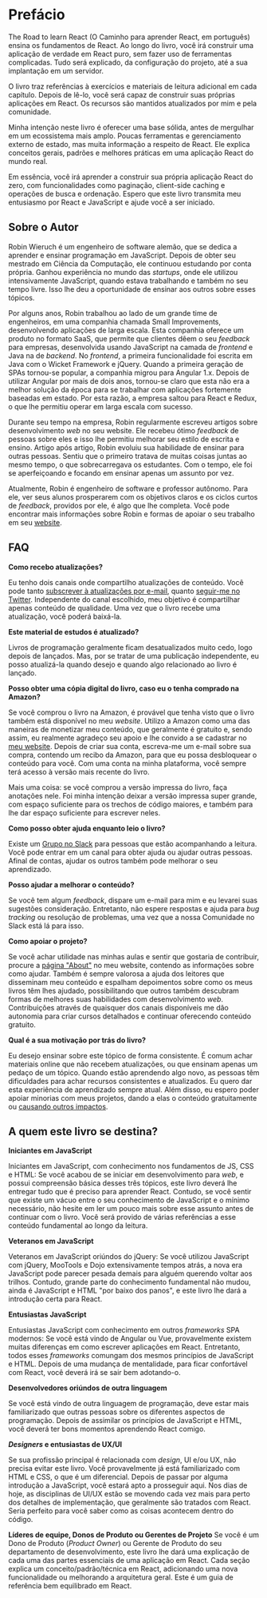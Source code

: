 # Prefácio

The Road to learn React (O Caminho para aprender React, em português) ensina os fundamentos de React. Ao longo do livro, você irá construir uma aplicação de verdade em React puro, sem fazer uso de ferramentas complicadas. Tudo será explicado, da configuração do projeto, até a sua implantação em um servidor.

O livro traz referências à exercícios e materiais de leitura adicional em cada capítulo. Depois de lê-lo, você será capaz de construir suas próprias aplicações em React. Os recursos são mantidos atualizados por mim e pela comunidade.

Minha intenção neste livro é oferecer uma base sólida, antes de mergulhar em um ecossistema mais amplo. Poucas ferramentas e gerenciamento externo de estado, mas muita informação a respeito de React. Ele explica conceitos gerais, padrões e melhores práticas em uma aplicação React do mundo real.

Em essência, você irá aprender a construir sua própria aplicação React do zero, com funcionalidades como paginação, client-side caching e operações de busca e ordenação. Espero que este livro transmita meu entusiasmo por React e JavaScript e ajude você a ser iniciado.

## Sobre o Autor

Robin Wieruch é um engenheiro de software alemão, que se dedica a aprender e ensinar programação em JavaScript. Depois de obter seu mestrado em Ciência da Computação, ele continuou estudando por conta própria. Ganhou experiência no mundo das *startups*, onde ele utilizou intensivamente JavaScript, quando estava trabalhando e também no seu tempo livre. Isso lhe deu a oportunidade de ensinar aos outros sobre esses tópicos.

Por alguns anos, Robin trabalhou ao lado de um grande time de engenheiros, em uma companhia chamada Small Improvements, desenvolvendo aplicações de larga escala. Esta companhia oferece um produto no formato SaaS, que permite que clientes dêem o seu *feedback* para empresas, desenvolvida usando JavaScript na camada de *frontend* e Java na de *backend*. No *frontend*, a primeira funcionalidade foi escrita em Java com o Wicket Framework e jQuery. Quando a primeira geração de SPAs tornou-se popular, a companhia migrou para Angular 1.x. Depois de utilizar Angular por mais de dois anos, tornou-se claro que esta não era a melhor solução da época para se trabalhar com aplicações fortemente baseadas em estado. Por esta razão, a empresa saltou para React e Redux, o que lhe permitiu operar em larga escala com sucesso.

Durante seu tempo na empresa, Robin regularmente escreveu artigos sobre desenvolvimento *web* no seu website. Ele recebeu ótimo *feedback* de pessoas sobre eles e isso lhe permitiu melhorar seu estilo de escrita e ensino. Artigo após artigo, Robin evoluiu sua habilidade de ensinar para outras pessoas. Sentiu que o primeiro tratava de muitas coisas juntas ao mesmo tempo, o que sobrecarregava os estudantes. Com o tempo, ele foi se aperfeiçoando e focando em ensinar apenas um assunto por vez.

Atualmente, Robin é engenheiro de software e professor autônomo. Para ele, ver seus alunos prosperarem com os objetivos claros e os ciclos curtos de *feedback*, providos por ele, é algo que lhe completa. Você pode encontrar mais informações sobre Robin e formas de apoiar o seu trabalho em seu [website](https://www.robinwieruch.de/about).

## FAQ

**Como recebo atualizações?**

Eu tenho dois canais onde compartilho atualizações de conteúdo. Você pode tanto [subscrever à atualizações por e-mail](https://www.getrevue.co/profile/rwieruch), quanto [seguir-me no Twitter](https://twitter.com/rwieruch). Independente do canal escolhido, meu objetivo é compartilhar apenas conteúdo de qualidade. Uma vez que o livro recebe uma atualização, você poderá baixá-la.

**Este material de estudos é atualizado?**

Livros de programação geralmente ficam desatualizados muito cedo, logo depois de lançados. Mas, por se tratar de uma publicação independente, eu posso atualizá-la quando desejo e quando algo relacionado ao livro é lançado.

**Posso obter uma cópia digital do livro, caso eu o tenha comprado na Amazon?**

Se você comprou o livro na Amazon, é provável que tenha visto que o livro também está disponível no meu *website*. Utilizo a Amazon como uma das maneiras de monetizar meu conteúdo, que geralmente é gratuito e, sendo assim, eu realmente agradeço seu apoio e lhe convido a se cadastrar no [meu website](https://www.robinwieruch.de/). Depois de criar sua conta, escreva-me um e-mail sobre sua compra, contendo um recibo da Amazon, para que eu possa desbloquear o conteúdo para você. Com uma conta na minha plataforma, você sempre terá acesso à versão mais recente do livro.

Mais uma coisa: se você comprou a versão impressa do livro, faça anotações nele. Foi minha intenção deixar a versão impressa super grande, com espaço suficiente para os trechos de código maiores, e também para lhe dar espaço suficiente para escrever neles.

**Como posso obter ajuda enquanto leio o livro?**

Existe um [Grupo no Slack](https://slack-the-road-to-learn-react.wieruch.com/) para pessoas que estão acompanhando a leitura. Você pode entrar em um canal para obter ajuda ou ajudar outras pessoas. Afinal de contas, ajudar os outros também pode melhorar o seu aprendizado.

**Posso ajudar a melhorar o conteúdo?**

Se você tem algum *feedback*, dispare um e-mail para mim e eu levarei suas sugestões consideração. Entretanto, não espere respostas e ajuda para *bug tracking* ou resolução de problemas, uma vez que a nossa Comunidade no Slack está lá para isso.

**Como apoiar o projeto?**

Se você achar utilidade nas minhas aulas e sentir que gostaria de contribuir, procure a [página "About"](https://www.robinwieruch.de/about/) no meu website, contendo as informações sobre como ajudar. Também é sempre valorosa a ajuda dos leitores que disseminam meu conteúdo e espalham depoimentos sobre como os meus livros têm lhes ajudado, possibilitando que outros também descubram formas de melhores suas habilidades com desenvolvimento *web*. Contribuições através de quaisquer dos canais disponíveis me dão autonomia para criar cursos detalhados e continuar oferecendo conteúdo gratuito.

**Qual é a sua motivação por trás do livro?**

Eu desejo ensinar sobre este tópico de forma consistente. É comum achar materiais online que não recebem atualizações, ou que ensinam apenas um pedaço de um tópico. Quando estão aprendendo algo novo, as pessoas têm dificuldades para achar recursos consistentes e atualizados. Eu quero dar esta experiência de aprendizado sempre atual. Além disso, eu espero poder apoiar minorias com meus projetos, dando a elas o conteúdo gratuitamente ou [causando outros impactos](https://www.robinwieruch.de/giving-back-by-learning-react/).

## A quem este livro se destina?

**Iniciantes em JavaScript**

Iniciantes em JavaScript, com conhecimento nos fundamentos de JS, CSS e HTML: Se você acabou de se iniciar em desenvolvimento para *web*, e possui compreensão básica desses três tópicos, este livro deverá lhe entregar tudo que é preciso para aprender React. Contudo, se você sentir que existe um vácuo entre o seu conhecimento de JavaScript e o mínimo necessário, não hesite em ler um pouco mais sobre esse assunto antes de continuar com o livro. Você será provido de várias referências a esse conteúdo fundamental ao longo da leitura.

**Veteranos em JavaScript**

Veteranos em JavaScript oriúndos do jQuery: Se você utilizou JavaScript com jQuery, MooTools e Dojo extensivamente tempos atrás, a nova era JavaScript pode parecer pesada demais para alguém querendo voltar aos trilhos. Contudo, grande parte do conhecimento fundamental não mudou, ainda é JavaScript e HTML "por baixo dos panos", e este livro lhe dará a introdução certa para React.

**Entusiastas JavaScript**

Entusiastas JavaScript com conhecimento em outros *frameworks* SPA modernos: Se você está vindo de Angular ou Vue, provavelmente existem muitas diferenças em como escrever aplicações em React. Entretanto, todos esses *frameworks* comungam dos mesmos princípios de JavaScript e HTML. Depois de uma mudança de mentalidade, para ficar confortável com React, você deverá irá se sair bem adotando-o.

**Desenvolvedores oriúndos de outra linguagem**

Se você está vindo de outra linguagem de programação, deve estar mais familiarizado que outras pessoas sobre os diferentes aspectos de programação. Depois de assimilar os princípios de JavaScript e HTML, você deverá ter bons momentos aprendendo React comigo.

***Designers* e entusiastas de UX/UI**

Se sua profissão principal é relacionada com *design*, UI e/ou UX, não precisa evitar este livro. Você provavelmente já está familiarizado com HTML e CSS, o que é um diferencial. Depois de passar por alguma introdução a JavaScript, você estará apto a prosseguir aqui. Nos dias de hoje, as disciplinas de UI/UX estão se movendo cada vez mais para perto dos detalhes de implementação, que geralmente são tratados com React. Seria perfeito para você saber como as coisas acontecem dentro do código.

**Líderes de equipe, Donos de Produto ou Gerentes de Projeto**
Se você é um Dono de Produto (*Product Owner*) ou Gerente de Produto do seu departamento de desenvolvimento, este livro lhe dará uma explicação de cada uma das partes essenciais de uma aplicação em React. Cada seção explica um conceito/padrão/técnica em React, adicionando uma nova funcionalidade ou melhorando a arquitetura geral. Este é um guia de referência bem equilibrado em React.